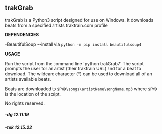 ## trakGrab

trakGrab is a Python3 script designed for use on Windows.
It downloads beats from a specified artists traktrain.com
profile.

__DEPENDENCIES__

-BeautifulSoup
--install via `python -m pip install beautifulsoup4`

__USAGE__

Run the script from the command line 'python trakGrab7'
The script prompts the user for an artist (their traktrain URL)
and for a beat to download. The wildcard character (*) can be 
used to download all of an artists available beats. 

Beats are downloaded to `$PWD\songs\artistName\songName.mp3` where `$PWD`
is the location of the script.


No rights reserved.

##### -dg 12.11.19
##### -tek 12.15.22
